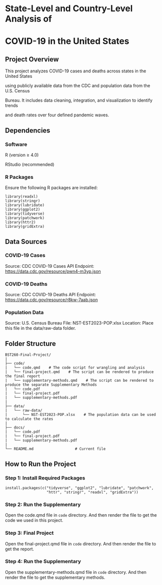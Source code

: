 
# State-Level and Country-Level Analysis of

# COVID-19 in the United States

## Project Overview

This project analyzes COVID-19 cases and deaths across states in the
United States

using publicly available data from the CDC and population data from the
U.S. Census

Bureau. It includes data cleaning, integration, and visualization to
identify trends

and death rates over four defined pandemic waves.

## Dependencies

### Software

R (version ≥ 4.0)

RStudio (recommended)

### R Packages

Ensure the following R packages are installed:

```{r}
library(readxl)
library(stringr)
library(lubridate)
library(ggplot2)
library(tidyverse)
library(patchwork)
library(httr2)
library(gridExtra)
```

## Data Sources

### COVID-19 Cases

Source: CDC COVID-19 Cases API Endpoint:
<https://data.cdc.gov/resource/pwn4-m3yp.json>

### COVID-19 Deaths

Source: CDC COVID-19 Deaths API Endpoint:
<https://data.cdc.gov/resource/r8kw-7aab.json>

### Population Data

Source: U.S. Census Bureau File: NST-EST2023-POP.xlsx Location: Place
this file in the data/raw-data folder.

## Folder Structure

``` plaintext
BST260-Final-Project/
|
├── code/
|   └── code.qmd    # The code script for wrangling and analysis 
|   └── final-project.qmd    # The script can be rendered to produce the final report
|   └── supplementary-methods.qmd    # The script can be rendered to produce the separate Supplementary Methods
|   └── code.pdf   
|   └── final-project.pdf   
|   └── supplementary-methods.pdf    
|
├── data/
|   └── raw-data/
|       └── NST-EST2023-POP.xlsx    # The population data can be used to calculate the rates
|
├── docs/
|   └── code.pdf   
|   └── final-project.pdf   
|   └── supplementary-methods.pdf    
|
└── README.md                   # Current file
```

## How to Run the Project

### Step 1: Install Required Packages

```{r}
install.packages(c("tidyverse", "ggplot2", "lubridate", "patchwork", 
                   "httr", "stringr", "readxl", "gridExtra"))

```

### Step 2: Run the Supplementary

Open the code.qmd file in `code` directory. And then render the file to
get the code we used in this project.

### Step 3: Final Project

Open the final-project.qmd file in `code` directory. And then render the
file to get the report.

### Step 4: Run the Supplementary

Open the supplementary-methods.qmd file in `code` directory. And then
render the file to get the supplementary methods.

